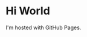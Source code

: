 <!DOCTYPE html>
<html>
  <body>
  <h1>Hi World</h1>
  <p>I'm hosted with GitHub Pages.</p>
  </body>
</html>
